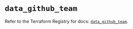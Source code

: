 # `data_github_team`

Refer to the Terraform Registry for docs: [`data_github_team`](https://registry.terraform.io/providers/integrations/github/6.5.0/docs/data-sources/team).

